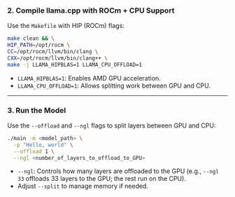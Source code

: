 ### 2. **Compile llama.cpp with ROCm + CPU Support**
Use the `Makefile` with HIP (ROCm) flags:
```bash
make clean && \
HIP_PATH=/opt/rocm \
CC=/opt/rocm/llvm/bin/clang \
CXX=/opt/rocm/llvm/bin/clang++ \
make -j LLAMA_HIPBLAS=1 LLAMA_CPU_OFFLOAD=1
```
- `LLAMA_HIPBLAS=1`: Enables AMD GPU acceleration.
- `LLAMA_CPU_OFFLOAD=1`: Allows splitting work between GPU and CPU.

---

### 3. **Run the Model**
Use the `--offload` and `--ngl` flags to split layers between GPU and CPU:
```bash
./main -m <model_path> \
  -p "Hello, world" \
  --offload 1 \
  --ngl <number_of_layers_to_offload_to_GPU>
```
- `--ngl`: Controls how many layers are offloaded to the GPU (e.g., `--ngl 33` offloads 33 layers to the GPU; the rest run on the CPU).
- Adjust `--split` to manage memory if needed.